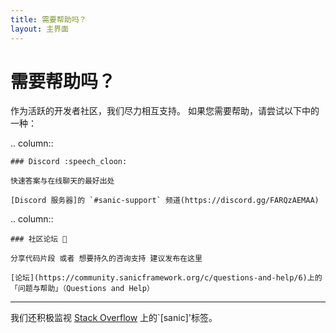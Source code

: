 ```yaml
---
title: 需要帮助吗？
layout: 主界面
---
```


# 需要帮助吗？

作为活跃的开发者社区，我们尽力相互支持。 如果您需要帮助，请尝试以下中的一种：

.. column::

```
### Discord :speech_cloon:

快速答案与在线聊天的最好出处

[Discord 服务器]的 `#sanic-support` 频道(https://discord.gg/FARQzAEMAA)
```

.. column::

```
### 社区论坛 👥

分享代码片段 或者 想要持久的咨询支持 建议发布在这里

[论坛](https://community.sanicframework.org/c/questions-and-help/6)上的「问题与帮助」（Questions and Help）
```

***

我们还积极监视 [Stack Overflow](https://stackoverflow.com/questions/tagged/sanic) 上的\`[sanic]'标签。

